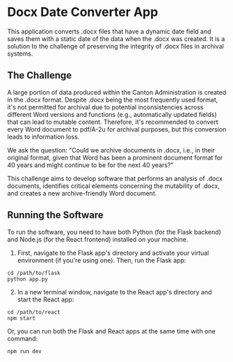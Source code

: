 # Docx Date Converter App

This application converts .docx files that have a dynamic date field and saves them with a static date of the data when the .docx was created. It is a solution to the challenge of preserving the integrity of .docx files in archival systems.

## The Challenge

A large portion of data produced within the Canton Administration is created in the .docx format. Despite .docx being the most frequently used format, it\'s not permitted for archival due to potential inconsistencies across different Word versions and functions (e.g., automatically updated fields) that can lead to mutable content. Therefore, it\'s recommended to convert every Word document to pdf/A-2u for archival purposes, but this conversion leads to information loss.

We ask the question: "Could we archive documents in .docx, i.e., in their original format, given that Word has been a prominent document format for 40 years and might continue to be for the next 40 years?"

This challenge aims to develop software that performs an analysis of .docx documents, identifies critical elements concerning the mutability of .docx, and creates a new archive-friendly Word document.

## Running the Software

To run the software, you need to have both Python (for the Flask backend) and Node.js (for the React frontend) installed on your machine.

1. First, navigate to the Flask app\'s directory and activate your virtual environment (if you\'re using one). Then, run the Flask app:

```
cd /path/to/flask
python app.py
```

2. In a new terminal window, navigate to the React app\'s directory and start the React app:

```
cd /path/to/react
npm start
```

Or, you can run both the Flask and React apps at the same time with one command:

```
npm run dev
```

